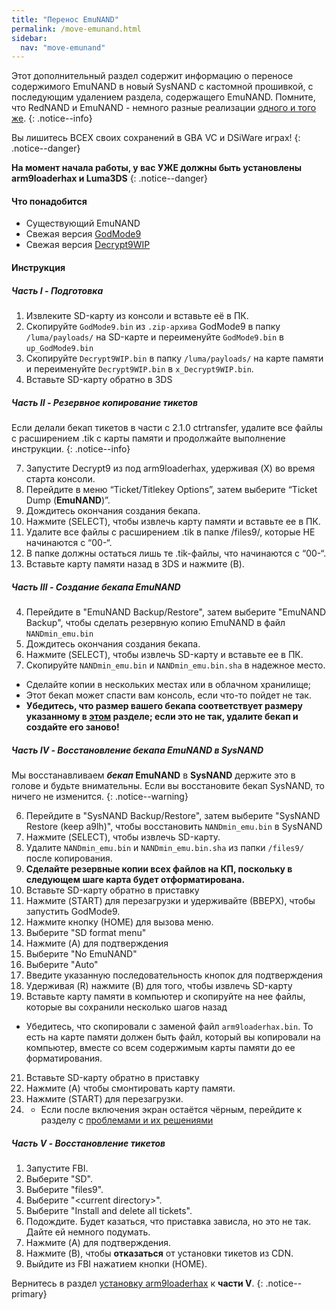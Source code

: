 ```yaml
---
title: "Перенос EmuNAND"
permalink: /move-emunand.html
sidebar:
  nav: "move-emunand"
---
```


Этот дополнительный раздел содержит информацию о переносе содержимого EmuNAND в новый SysNAND с кастомной прошивкой, с последующим удалением раздела, содержащего EmuNAND. Помните, что RedNAND и EmuNAND - немного разные реализации [одного и того же](http://3dbrew.org/wiki/NAND_Redirection).
{: .notice--info}

Вы лишитесь ВСЕХ своих сохранений в GBA VC и DSiWare играх!
{: .notice--danger}

**На момент начала работы, у вас УЖЕ должны быть установлены arm9loaderhax и Luma3DS**
{: .notice--danger}

#### <a name="what_need" />Что понадобится

* Существующий EmuNAND
* Свежая версия [GodMode9](https://github.com/d0k3/GodMode9/releases/latest)
* Свежая версия [Decrypt9WIP](https://github.com/d0k3/Decrypt9WIP/releases/latest)

#### <a name="instructions" />Инструкция

##### <a name="part1" />Часть I - Подготовка

1. Извлеките SD-карту из консоли и вставьте её в ПК.
1. Скопируйте `GodMode9.bin` из  `.zip-архива` GodMode9 в папку `/luma/payloads/` на SD-карте и переименуйте `GodMode9.bin` в `up_GodMode9.bin`
5. Скопируйте `Decrypt9WIP.bin` в папку `/luma/payloads/` на карте памяти и переименуйте `Decrypt9WIP.bin` в `x_Decrypt9WIP.bin`.
2. Вставьте SD-карту обратно в 3DS

##### <a name="part2" />Часть II - Резервное копирование тикетов

Если делали бекап тикетов в части с 2.1.0 ctrtransfer, удалите все файлы с расширением .tik с карты памяти и продолжайте выполнение инструкции. 
{: .notice--info}

7. Запустите Decrypt9 из под arm9loaderhax, удерживая (X) во время старта консоли.
1. Перейдите в меню “Ticket/Titlekey Options”, затем выберите “Ticket Dump (**EmuNAND**)”.
4. Дождитесь окончания создания бекапа.
2. Нажмите (SELECT), чтобы извлечь карту памяти и вставьте ее в ПК.
3. Удалите все файлы с расширением .tik в папке /files9/, которые НЕ начинаются с “00-“.
4. В папке должны остаться лишь те .tik-файлы, что начинаются с “00-“.
5. Вставьте карту памяти назад в 3DS и нажмите (B).

##### <a name="part3" />Часть III - Создание бекапа EmuNAND

4. Перейдите в "EmuNAND Backup/Restore", затем выберите "EmuNAND Backup", чтобы сделать резервную копию EmuNAND в файл `NANDmin_emu.bin`
4. Дождитесь окончания создания бекапа.
2. Нажмите (SELECT), чтобы извлечь SD-карту и вставьте ее в ПК.
8. Скопируйте `NANDmin_emu.bin` и `NANDmin_emu.bin.sha` в надежное место.
  + Сделайте копии в нескольких местах или в облачном хранилище; 
  + Этот бекап может спасти вам консоль, если что-то пойдет не так.
  + **Убедитесь, что размер вашего бекапа соответствует размеру указанному в [этом](nand-size) разделе; если это не так, удалите бекап и создайте его заново!**

##### <a name="part4" />Часть IV - Восстановление бекапа EmuNAND в SysNAND

Мы восстанавливаем **_бекап_ EmuNAND** в **SysNAND** держите это в голове и будьте внимательны. Если вы восстановите бекап SysNAND, то ничего не изменится.
{: .notice--warning}

6. Перейдите в "SysNAND Backup/Restore", затем выберите "SysNAND Restore (keep a9lh)", чтобы восстановить `NANDmin_emu.bin` в SysNAND
7. Нажмите (SELECT), чтобы извлечь SD-карту.
9. Удалите `NANDmin_emu.bin` и `NANDmin_emu.bin.sha` из папки `/files9/` после копирования.
10. **Сделайте резервные копии всех файлов на КП, поскольку в следующем шаге карта будет отформатирована.**
11. Вставьте SD-карту обратно в приставку
12. Нажмите (START) для перезагрузки и удерживайте (ВВЕРХ), чтобы запустить GodMode9.
13. Нажмите кнопку (НОМЕ) для вызова меню. 
14. Выберите "SD format menu"
15. Нажмите (A) для подтверждения
16. Выберите "No EmuNAND"
17. Выберите "Auto"
18. Введите указанную последовательность кнопок для подтверждения
19. Удерживая (R) нажмите (B) для того, чтобы извлечь SD-карту
16. Вставьте карту памяти в компьютер и скопируйте на нее файлы, которые вы сохранили несколько шагов назад
  + Убедитесь, что скопировали с заменой файл `arm9loaderhax.bin`. То есть на карте памяти должен быть файл, который вы копировали на компьютер, вместе со всем содержимым карты памяти до ее форматирования.
21. Вставьте SD-карту обратно в приставку
19. Нажмите (A) чтобы смонтировать карту памяти. 
20. Нажмите (START) для перезагрузки.
24. + Если после включения экран остаётся чёрным, перейдите к разделу с [проблемами и их решениями](troubleshooting#ts_sys_down)

##### <a name="part5" />Часть V - Восстановление тикетов

1. Запустите FBI.
2. Выберите "SD".
3. Выберите "files9".
4. Выберите "\<current directory>".
5. Выберите "Install and delete all tickets".
6. Подождите. Будет казаться, что приставка зависла, но это не так. Дайте ей немного подумать.
7. Нажмите (A) для подтверждения.
8. Нажмите (B), чтобы **отказаться** от установки тикетов из CDN.
9. Выйдите из FBI нажатием кнопки (HOME).

Вернитесь в раздел [установку arm9loaderhax](installing-arm9loaderhax) к **части V**.
{: .notice--primary}